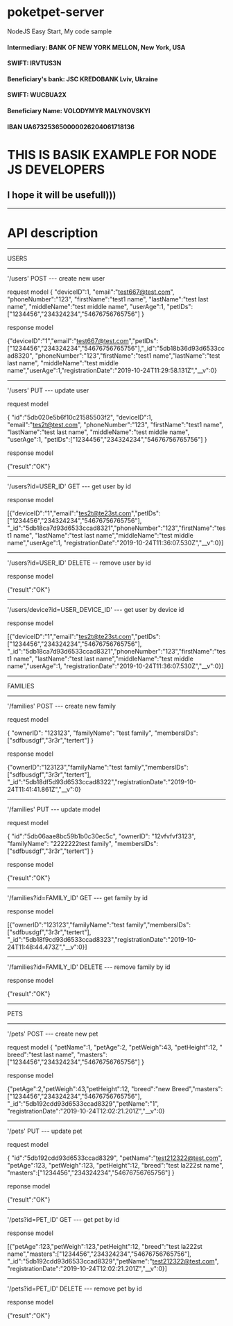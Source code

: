 # poketpet-server
NodeJS Easy Start, My code sample

#### Intermediary: BANK OF NEW YORK MELLON, New York, USA
#### SWIFT: IRVTUS3N
#### Beneficiary's bank: JSC KREDOBANK Lviv, Ukraine
#### SWIFT: WUCBUA2X
#### Beneficiary Name: VOLODYMYR MALYNOVSKYI
#### IBAN UA673253650000026204061718136

# THIS IS BASIK EXAMPLE FOR NODE JS DEVELOPERS
## I hope it will be usefull)))
-----------------------------------------------

# API description

-----------------------------------------------

USERS

-----------------------------------------------

'/users' POST --- create new user

request model
{
"deviceID":1,
"email":"test667@test.com",
"phoneNumber":"123",
"firstName":"test1 name",
"lastName":"test last name",
"middleName":"test middle name",
"userAge":1,
"petIDs":["1234456","234324234","54676756765756"]
}

response model

{"deviceID":"1","email":"test667@test.com","petIDs":
["1234456","234324234","54676756765756"],"_id":"5db18b36d93d6533ccad8320",
"phoneNumber":"123","firstName":"test1 name","lastName":"test last name",
"middleName":"test middle name","userAge":1,"registrationDate":"2019-10-24T11:29:58.131Z","__v":0}

----------------------------------------------

'/users' PUT --- update user

request model

{
"id":"5db020e5b6f10c21585503f2",
"deviceID":1,
"email":"tes2t@test.com",
"phoneNumber":"123",
"firstName":"test1 name",
"lastName":"test last name",
"middleName":"test middle name",
"userAge":1,
"petIDs":["1234456","234324234","54676756765756"]
}

response model

{"result":"OK"}

----------------------------------------------

'/users?id=USER_ID' GET --- get user by id

response model

[{"deviceID":"1","email":"tes2t@te23st.com","petIDs":["1234456","234324234","54676756765756"],
"_id":"5db18ca7d93d6533ccad8321","phoneNumber":"123","firstName":"test1 name",
"lastName":"test last name","middleName":"test middle name","userAge":1,
"registrationDate":"2019-10-24T11:36:07.530Z","__v":0}]

-----------------------------------------------

'/users?id=USER_ID' DELETE -- remove user by id


response model

{"result":"OK"}

-----------------------------------------------

'/users/device?id=USER_DEVICE_ID' --- get user by device id

response model

[{"deviceID":"1","email":"tes2t@te23st.com","petIDs":["1234456","234324234","54676756765756"],
"_id":"5db18ca7d93d6533ccad8321","phoneNumber":"123","firstName":"test1 name",
"lastName":"test last name","middleName":"test middle name","userAge":1,
"registrationDate":"2019-10-24T11:36:07.530Z","__v":0}]

-----------------------------------------------

FAMILIES

-----------------------------------------------

'/families' POST --- create new family

request model

{
"ownerID": "123123",
"familyName": "test family",
"membersIDs": ["sdfbusdgf","3r3r","tertert"]
}

response model

{"ownerID":"123123","familyName":"test family","membersIDs":["sdfbusdgf","3r3r","tertert"],
"_id":"5db18df5d93d6533ccad8322","registrationDate":"2019-10-24T11:41:41.861Z","__v":0}

-----------------------------------------------

'/families' PUT --- update model

request model

{
"id":"5db06aae8bc59b1b0c30ec5c",
"ownerID": "12vfvfvf3123",
"familyName": "2222222test family",
"membersIDs": ["sdfbusdgf","3r3r","tertert"]
}

response model

{"result":"OK"}

-----------------------------------------------

'/families?id=FAMILY_ID' GET --- get family by id


response model

[{"ownerID":"123123","familyName":"test family","membersIDs":["sdfbusdgf","3r3r","tertert"],
"_id":"5db18f9cd93d6533ccad8323","registrationDate":"2019-10-24T11:48:44.473Z","__v":0}]

------------------------------------------------

'/families?id=FAMILY_ID' DELETE --- remove family by id

response model

{"result":"OK"}

------------------------------------------------

PETS

-----------------------------------------------

'/pets' POST --- create new pet

request model
{
"petName":1,
"petAge":2,
"petWeigh":43,
"petHeight":12,
" breed":"test last name",
"masters":["1234456","234324234","54676756765756"]
}


response model

{"petAge":2,"petWeigh":43,"petHeight":12,
"breed":"new Breed","masters":["1234456","234324234","54676756765756"],
"_id":"5db192cdd93d6533ccad8329","petName":"1",
"registrationDate":"2019-10-24T12:02:21.201Z","__v":0}

------------------------------------------------

'/pets' PUT --- update pet

request model

{
"id":"5db192cdd93d6533ccad8329",
"petName":"test212322@test.com",
"petAge":123,
"petWeigh":123,
"petHeight":12,
"breed":"test la222st name",
"masters":["1234456","234324234","54676756765756"]
}

reponse model

{"result":"OK"}

---------------------------------------------------

'/pets?id=PET_ID' GET --- get pet by id

response model

[{"petAge":123,"petWeigh":123,"petHeight":12,
"breed":"test la222st name","masters":["1234456","234324234","54676756765756"],
"_id":"5db192cdd93d6533ccad8329","petName":"test212322@test.com",
"registrationDate":"2019-10-24T12:02:21.201Z","__v":0}]

----------------------------------------------------

'/pets?id=PET_ID' DELETE --- remove pet by id

response model

{"result":"OK"}
